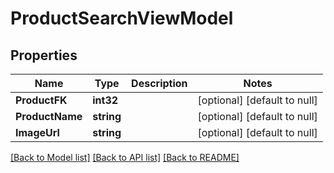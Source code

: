 # ProductSearchViewModel

## Properties
Name | Type | Description | Notes
------------ | ------------- | ------------- | -------------
**ProductFK** | **int32** |  | [optional] [default to null]
**ProductName** | **string** |  | [optional] [default to null]
**ImageUrl** | **string** |  | [optional] [default to null]

[[Back to Model list]](../README.md#documentation-for-models) [[Back to API list]](../README.md#documentation-for-api-endpoints) [[Back to README]](../README.md)


